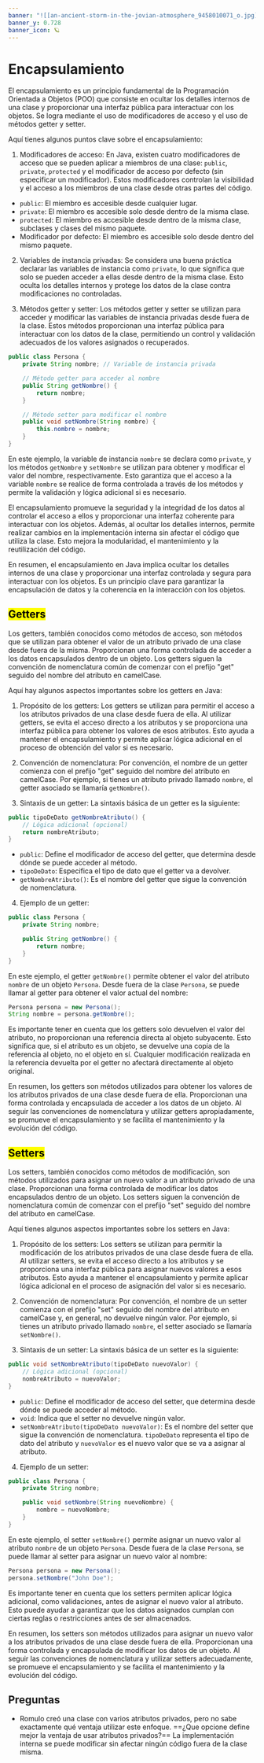 ```yaml
---
banner: "![[an-ancient-storm-in-the-jovian-atmosphere_9458010071_o.jpg]]"
banner_y: 0.728
banner_icon: 🪐
---
```


# Encapsulamiento 

El encapsulamiento es un principio fundamental de la Programación Orientada a Objetos (POO) que consiste en ocultar los detalles internos de una clase y proporcionar una interfaz pública para interactuar con los objetos. Se logra mediante el uso de modificadores de acceso y el uso de métodos getter y setter.

Aquí tienes algunos puntos clave sobre el encapsulamiento:

1. Modificadores de acceso: En Java, existen cuatro modificadores de acceso que se pueden aplicar a miembros de una clase: `public`, `private`, `protected` y el modificador de acceso por defecto (sin especificar un modificador). Estos modificadores controlan la visibilidad y el acceso a los miembros de una clase desde otras partes del código.

- `public`: El miembro es accesible desde cualquier lugar.
- `private`: El miembro es accesible solo desde dentro de la misma clase.
- `protected`: El miembro es accesible desde dentro de la misma clase, subclases y clases del mismo paquete.
- Modificador por defecto: El miembro es accesible solo desde dentro del mismo paquete.

2. Variables de instancia privadas: Se considera una buena práctica declarar las variables de instancia como `private`, lo que significa que solo se pueden acceder a ellas desde dentro de la misma clase. Esto oculta los detalles internos y protege los datos de la clase contra modificaciones no controladas.

3. Métodos getter y setter: Los métodos getter y setter se utilizan para acceder y modificar las variables de instancia privadas desde fuera de la clase. Estos métodos proporcionan una interfaz pública para interactuar con los datos de la clase, permitiendo un control y validación adecuados de los valores asignados o recuperados.

```java
public class Persona {
    private String nombre; // Variable de instancia privada

    // Método getter para acceder al nombre
    public String getNombre() {
        return nombre;
    }

    // Método setter para modificar el nombre
    public void setNombre(String nombre) {
        this.nombre = nombre;
    }
}
```

En este ejemplo, la variable de instancia `nombre` se declara como `private`, y los métodos `getNombre` y `setNombre` se utilizan para obtener y modificar el valor del nombre, respectivamente. Esto garantiza que el acceso a la variable `nombre` se realice de forma controlada a través de los métodos y permite la validación y lógica adicional si es necesario.

El encapsulamiento promueve la seguridad y la integridad de los datos al controlar el acceso a ellos y proporcionar una interfaz coherente para interactuar con los objetos. Además, al ocultar los detalles internos, permite realizar cambios en la implementación interna sin afectar el código que utiliza la clase. Esto mejora la modularidad, el mantenimiento y la reutilización del código.

En resumen, el encapsulamiento en Java implica ocultar los detalles internos de una clase y proporcionar una interfaz controlada y segura para interactuar con los objetos. Es un principio clave para garantizar la encapsulación de datos y la coherencia en la interacción con los objetos.

## <mark class="hltr-cyan">Getters</mark> 

Los getters, también conocidos como métodos de acceso, son métodos que se utilizan para obtener el valor de un atributo privado de una clase desde fuera de la misma. Proporcionan una forma controlada de acceder a los datos encapsulados dentro de un objeto. Los getters siguen la convención de nomenclatura común de comenzar con el prefijo "get" seguido del nombre del atributo en camelCase.

Aquí hay algunos aspectos importantes sobre los getters en Java:

1. Propósito de los getters: Los getters se utilizan para permitir el acceso a los atributos privados de una clase desde fuera de ella. Al utilizar getters, se evita el acceso directo a los atributos y se proporciona una interfaz pública para obtener los valores de esos atributos. Esto ayuda a mantener el encapsulamiento y permite aplicar lógica adicional en el proceso de obtención del valor si es necesario.

2. Convención de nomenclatura: Por convención, el nombre de un getter comienza con el prefijo "get" seguido del nombre del atributo en camelCase. Por ejemplo, si tienes un atributo privado llamado `nombre`, el getter asociado se llamaría `getNombre()`.

3. Sintaxis de un getter: La sintaxis básica de un getter es la siguiente:

```java
public tipoDeDato getNombreAtributo() {
    // Lógica adicional (opcional)
    return nombreAtributo;
}
```

- `public`: Define el modificador de acceso del getter, que determina desde dónde se puede acceder al método.
- `tipoDeDato`: Especifica el tipo de dato que el getter va a devolver.
- `getNombreAtributo()`: Es el nombre del getter que sigue la convención de nomenclatura.

4. Ejemplo de un getter:

```java
public class Persona {
    private String nombre;

    public String getNombre() {
        return nombre;
    }
}
```

En este ejemplo, el getter `getNombre()` permite obtener el valor del atributo `nombre` de un objeto `Persona`. Desde fuera de la clase `Persona`, se puede llamar al getter para obtener el valor actual del nombre:

```java
Persona persona = new Persona();
String nombre = persona.getNombre();
```

Es importante tener en cuenta que los getters solo devuelven el valor del atributo, no proporcionan una referencia directa al objeto subyacente. Esto significa que, si el atributo es un objeto, se devuelve una copia de la referencia al objeto, no el objeto en sí. Cualquier modificación realizada en la referencia devuelta por el getter no afectará directamente al objeto original.

En resumen, los getters son métodos utilizados para obtener los valores de los atributos privados de una clase desde fuera de ella. Proporcionan una forma controlada y encapsulada de acceder a los datos de un objeto. Al seguir las convenciones de nomenclatura y utilizar getters apropiadamente, se promueve el encapsulamiento y se facilita el mantenimiento y la evolución del código.

## <mark class="hltr-cyan">Setters</mark> 

Los setters, también conocidos como métodos de modificación, son métodos utilizados para asignar un nuevo valor a un atributo privado de una clase. Proporcionan una forma controlada de modificar los datos encapsulados dentro de un objeto. Los setters siguen la convención de nomenclatura común de comenzar con el prefijo "set" seguido del nombre del atributo en camelCase.

Aquí tienes algunos aspectos importantes sobre los setters en Java:

1. Propósito de los setters: Los setters se utilizan para permitir la modificación de los atributos privados de una clase desde fuera de ella. Al utilizar setters, se evita el acceso directo a los atributos y se proporciona una interfaz pública para asignar nuevos valores a esos atributos. Esto ayuda a mantener el encapsulamiento y permite aplicar lógica adicional en el proceso de asignación del valor si es necesario.

2. Convención de nomenclatura: Por convención, el nombre de un setter comienza con el prefijo "set" seguido del nombre del atributo en camelCase y, en general, no devuelve ningún valor. Por ejemplo, si tienes un atributo privado llamado `nombre`, el setter asociado se llamaría `setNombre()`.

3. Sintaxis de un setter: La sintaxis básica de un setter es la siguiente:

```java
public void setNombreAtributo(tipoDeDato nuevoValor) {
    // Lógica adicional (opcional)
    nombreAtributo = nuevoValor;
}
```

- `public`: Define el modificador de acceso del setter, que determina desde dónde se puede acceder al método.
- `void`: Indica que el setter no devuelve ningún valor.
- `setNombreAtributo(tipoDeDato nuevoValor)`: Es el nombre del setter que sigue la convención de nomenclatura. `tipoDeDato` representa el tipo de dato del atributo y `nuevoValor` es el nuevo valor que se va a asignar al atributo.

4. Ejemplo de un setter:

```java
public class Persona {
    private String nombre;

    public void setNombre(String nuevoNombre) {
        nombre = nuevoNombre;
    }
}
```

En este ejemplo, el setter `setNombre()` permite asignar un nuevo valor al atributo `nombre` de un objeto `Persona`. Desde fuera de la clase `Persona`, se puede llamar al setter para asignar un nuevo valor al nombre:

```java
Persona persona = new Persona();
persona.setNombre("John Doe");
```

Es importante tener en cuenta que los setters permiten aplicar lógica adicional, como validaciones, antes de asignar el nuevo valor al atributo. Esto puede ayudar a garantizar que los datos asignados cumplan con ciertas reglas o restricciones antes de ser almacenados.

En resumen, los setters son métodos utilizados para asignar un nuevo valor a los atributos privados de una clase desde fuera de ella. Proporcionan una forma controlada y encapsulada de modificar los datos de un objeto. Al seguir las convenciones de nomenclatura y utilizar setters adecuadamente, se promueve el encapsulamiento y se facilita el mantenimiento y la evolución del código.

## Preguntas 

+ Romulo creó una clase con varios atributos privados, pero no sabe exactamente qué ventaja utilizar este enfoque. ==¿Que opcione define mejor la ventaja de usar atributos privados?==
	La implementación interna se puede modificar sin afectar ningún código fuera de la clase misma.